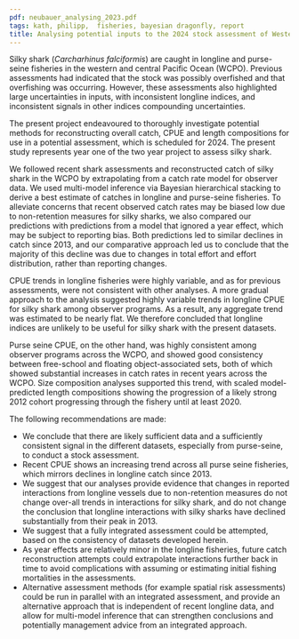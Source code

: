 ```yaml
---
pdf: neubauer_analysing_2023.pdf
tags: kath, philipp,  fisheries, bayesian dragonfly, report
title: Analysing potential inputs to the 2024 stock assessment of Western and Central Pacific silky shark (<i>Carcharhinus falciformis</i>) 
---
```

Silky shark (<i>Carcharhinus falciformis</i>) are caught in longline and purse-seine fisheries in
the western and central Pacific Ocean (WCPO). Previous assessments had indicated that
 the stock was possibly overfished and that overfishing was occurring. However, these
 assessments also highlighted large uncertainties in inputs, with inconsistent longline
 indices, and inconsistent signals in other indices compounding uncertainties.

The present project endeavoured to thoroughly investigate potential methods for
 reconstructing overall catch, CPUE and length compositions for use in a potential
 assessment, which is scheduled for 2024. The present study represents year one of the
 two year project to assess silky shark.
 
We followed recent shark assessments and reconstructed catch of silky shark in the
 WCPO by extrapolating from a catch rate model for observer data. We used multi-model
 inference via Bayesian hierarchical stacking to derive a best estimate of catches in
 longline and purse-seine fisheries. To alleviate concerns that recent observed catch rates
 may be biased low due to non-retention measures for silky sharks, we also compared
 our predictions with predictions from a model that ignored a year effect, which may be
 subject to reporting bias. Both predictions led to similar declines in catch since 2013, and
 our comparative approach led us to conclude that the majority of this decline was due
 to changes in total effort and effort distribution, rather than reporting changes.

CPUE trends in longline fisheries were highly variable, and as for previous assessments,
 were not consistent with other analyses. A more gradual approach to the analysis
 suggested highly variable trends in longline CPUE for silky shark among observer
  programs. As a result, any aggregate trend was estimated to be nearly flat. We therefore
  concluded that longline indices are unlikely to be useful for silky shark with the present
 datasets.

Purse seine CPUE, on the other hand, was highly consistent among observer programs
 across the WCPO, and showed good consistency between free-school and floating 
 object-associated
 sets, both of which showed substantial increases in catch rates in recent years
 across the WCPO. Size composition analyses supported this trend, with scaled 
 model-predicted
 length compositions showing the progression of a likely strong 2012 cohort
 progressing through the fishery until at least 2020.

The following recommendations are made:

-	We conclude that there are likely sufficient data and a sufficiently consistent
signal in the different datasets, especially from purse-seine, to conduct a stock
assessment.
-	Recent CPUE shows an increasing trend across all purse seine fisheries, which
mirrors declines in longline catch since 2013.
-	We suggest that our analyses provide evidence that changes in reported
interactions from longline vessels due to non-retention measures do not change
over-all trends in interactions for silky shark, and do not change the conclusion
that longline interactions with silky sharks have declined substantially from their
peak in 2013.
-	We suggest that a fully integrated assessment could be attempted, based on the
consistency of datasets developed herein.
-	As year effects are relatively minor in the longline fisheries, future catch
reconstruction attempts could extrapolate interactions further back in time to
avoid complications with assuming or estimating initial fishing mortalities in the
assessments.
-	Alternative assessment methods (for example spatial risk assessments) could be
run in parallel with an integrated assessment, and provide an alternative approach
that is independent of recent longline data, and allow for multi-model inference
that can strengthen conclusions and potentially management advice from an
integrated approach.

